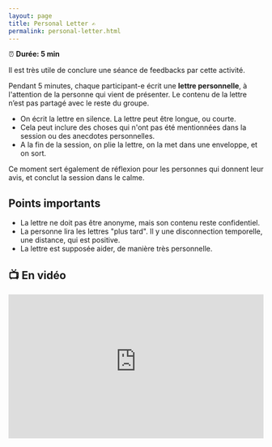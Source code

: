 ```yaml
---
layout: page
title: Personal Letter ✍️
permalink: personal-letter.html
---
```


⏰ **Durée: 5 min**

Il est très utile de conclure une séance de feedbacks par cette activité.

Pendant 5 minutes, chaque participant-e écrit une **lettre personnelle**, à l'attention de la personne qui vient de présenter. Le contenu de la lettre n’est pas partagé avec le reste du groupe.

- On écrit la lettre en silence. La lettre peut être longue, ou courte. 
- Cela peut inclure des choses qui n'ont pas été mentionnées dans la session ou des anecdotes personnelles.
- A la fin de la session, on plie la lettre, on la met dans une enveloppe, et on sort.

Ce moment sert également de réflexion pour les personnes qui donnent leur avis, et conclut la session dans le calme.

## Points importants

- La lettre ne doit pas être anonyme, mais son contenu reste confidentiel.
- La personne lira les lettres "plus tard". Il y une disconnection temporelle, une distance, qui est positive.
- La lettre est supposée aider, de manière très personnelle.

## 📺 En vidéo

<iframe width="100%" style="aspect-ratio: 16 / 9;" src="https://www.youtube-nocookie.com/embed/phVGEZBvQjY" title="YouTube video player" frameborder="0" allow="accelerometer; autoplay; clipboard-write; encrypted-media; gyroscope; picture-in-picture" allowfullscreen></iframe>
